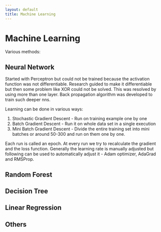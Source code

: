 ```yaml
---
layout: default
title: Machine Learning
---
```


# Machine Learning

Various methods:

## Neural Network

Started with Perceptron but could not be trained because the activation function was not differentiable. Research guided to make it differentiable but then some problem like XOR could not be solved. This was resolved by using more than one layer. Back propagation algorithm was developed to train such deeper nns.

Learning can be done in various ways:

  1. Stochastic Gradient Descent - Run on training example one by one
  2. Batch Gradient Descent - Run it on whole data set in a single execution
  3. Mini Batch Gradient Descent - Divide the entire training set into mini batches or around 50-300 and run on them one by one.

  Each run is called an epoch. At every run we try to recalculate the gradient and the loss function. Generally the learning rate is manually adjusted but following can be used to automatically adjust it - Adam optimizer, AdaGrad and RMSProp.

## Random Forest

## Decision Tree

## Linear Regression

## Others
